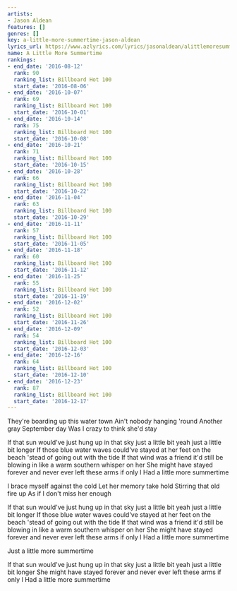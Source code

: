 ```yaml
---
artists:
- Jason Aldean
features: []
genres: []
key: a-little-more-summertime-jason-aldean
lyrics_url: https://www.azlyrics.com/lyrics/jasonaldean/alittlemoresummertime.html
name: A Little More Summertime
rankings:
- end_date: '2016-08-12'
  rank: 90
  ranking_list: Billboard Hot 100
  start_date: '2016-08-06'
- end_date: '2016-10-07'
  rank: 69
  ranking_list: Billboard Hot 100
  start_date: '2016-10-01'
- end_date: '2016-10-14'
  rank: 75
  ranking_list: Billboard Hot 100
  start_date: '2016-10-08'
- end_date: '2016-10-21'
  rank: 71
  ranking_list: Billboard Hot 100
  start_date: '2016-10-15'
- end_date: '2016-10-28'
  rank: 66
  ranking_list: Billboard Hot 100
  start_date: '2016-10-22'
- end_date: '2016-11-04'
  rank: 63
  ranking_list: Billboard Hot 100
  start_date: '2016-10-29'
- end_date: '2016-11-11'
  rank: 57
  ranking_list: Billboard Hot 100
  start_date: '2016-11-05'
- end_date: '2016-11-18'
  rank: 60
  ranking_list: Billboard Hot 100
  start_date: '2016-11-12'
- end_date: '2016-11-25'
  rank: 55
  ranking_list: Billboard Hot 100
  start_date: '2016-11-19'
- end_date: '2016-12-02'
  rank: 52
  ranking_list: Billboard Hot 100
  start_date: '2016-11-26'
- end_date: '2016-12-09'
  rank: 54
  ranking_list: Billboard Hot 100
  start_date: '2016-12-03'
- end_date: '2016-12-16'
  rank: 64
  ranking_list: Billboard Hot 100
  start_date: '2016-12-10'
- end_date: '2016-12-23'
  rank: 87
  ranking_list: Billboard Hot 100
  start_date: '2016-12-17'
---
```


They're boarding up this water town
Ain't nobody hanging 'round
Another gray September day
Was I crazy to think she'd stay

If that sun would've just hung up in that sky just a little bit yeah just a little bit longer
If those blue water waves could've stayed at her feet on the beach 'stead of going out with the tide
If that wind was a friend it'd still be blowing in like a warm southern whisper on her
She might have stayed forever and never ever left these arms if only I
Had a little more summertime

I brace myself against the cold
Let her memory take hold
Stirring that old fire up
As if I don't miss her enough

If that sun would've just hung up in that sky just a little bit yeah just a little bit longer
If those blue water waves could've stayed at her feet on the beach 'stead of going out with the tide
If that wind was a friend it'd still be blowing in like a warm southern whisper on her
She might have stayed forever and never ever left these arms if only I
Had a little more summertime

Just a little more summertime

If that sun would've just hung up in that sky just a little bit yeah just a little bit longer
She might have stayed forever and never ever left these arms if only I
Had a little more summertime




